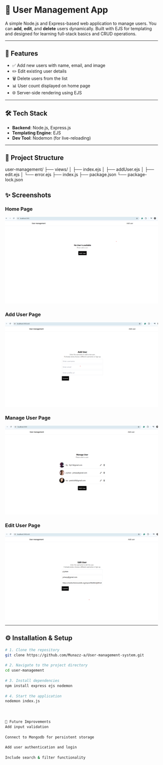 # 👥 User Management App

A simple Node.js and Express-based web application to manage users. You can **add**, **edit**, and **delete** users dynamically. Built with EJS for templating and designed for learning full-stack basics and CRUD operations.

---

## 🚀 Features

- ✅ Add new users with name, email, and image
- ✏️ Edit existing user details
- 🗑️ Delete users from the list
- 📊 User count displayed on home page
- 🌐 Server-side rendering using EJS

---

## 🛠️ Tech Stack

- **Backend**: Node.js, Express.js
- **Templating Engine**: EJS
- **Dev Tool**: Nodemon (for live-reloading)

---

## 📁 Project Structure

user-management/
├── views/
│   ├── index.ejs
│   ├── addUser.ejs
│   ├── edit.ejs
│   └── error.ejs
├── index.js
├── package.json
└── package-lock.json



## ✨ Screenshots

### Home Page
![Home Page](screenshots/home.png)

### Add User Page
![Add User Page](screenshots/addUser.png)

### Manage User Page
![Manage User Page](screenshots/userManage.png)

### Edit User Page
![Edit User Page](screenshots/editUser.png)

---

## ⚙️ Installation & Setup

```bash
# 1. Clone the repository
git clone https://github.com/Munazz-a/User-management-system.git

# 2. Navigate to the project directory
cd user-management

# 3. Install dependencies
npm install express ejs nodemon

# 4. Start the application
nodemon index.js



🧩 Future Improvements
Add input validation

Connect to Mongodb for persistent storage

Add user authentication and login

Include search & filter functionality
